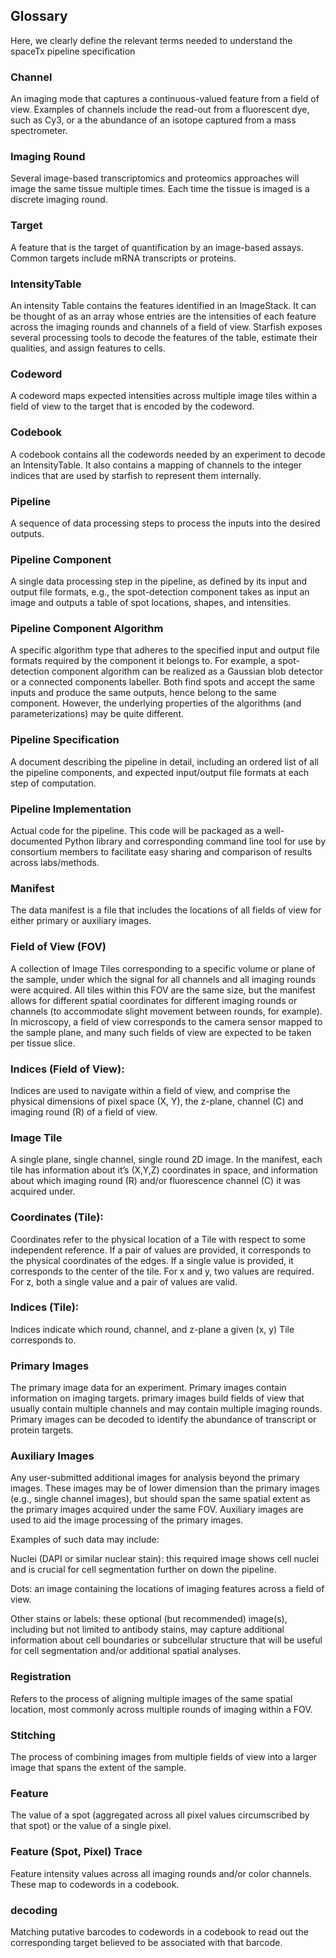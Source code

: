 ## Glossary
Here, we clearly define the relevant terms needed to understand the spaceTx pipeline specification

### Channel
An imaging mode that captures a continuous-valued feature from a field of view. Examples of channels include the read-out from a fluorescent dye, such as Cy3, or a the abundance of an isotope captured from a mass spectrometer.

### Imaging Round
Several image-based transcriptomics and proteomics approaches will image the same tissue multiple times. Each time the tissue is imaged is a discrete imaging round.

### Target
A feature that is the target of quantification by an image-based assays. Common targets include mRNA transcripts or proteins.

### IntensityTable
An intensity Table contains the features identified in an ImageStack. It can be thought of as an array whose entries are the intensities of each feature across the imaging rounds and channels of a field of view. Starfish exposes several processing tools to decode the features of the table, estimate their qualities, and assign features to cells.

### Codeword
A codeword maps expected intensities across multiple image tiles within a field of view to the target that is encoded by the codeword.

### Codebook
A codebook contains all the codewords needed by an experiment to decode an IntensityTable. It also contains a mapping of channels to the integer indices that are used by starfish to represent them internally.

### Pipeline
A sequence of data processing steps to process the inputs into the desired outputs.

### Pipeline Component
A single data processing step in the pipeline, as defined by its input and output file formats, e.g., the spot-detection component takes as input an image and outputs a table of spot locations, shapes, and intensities.

### Pipeline Component Algorithm
A specific algorithm type that adheres to the specified input and output file formats required by the component it belongs to. For example, a spot-detection component algorithm can be realized as a Gaussian blob detector or a connected components labeller. Both find spots and accept the same inputs and produce the same outputs, hence belong to the same component. However, the underlying properties of the algorithms (and parameterizations) may be quite different.

### Pipeline Specification
A document describing the pipeline in detail, including an ordered list of all the pipeline components, and expected input/output file formats at each step of computation.

### Pipeline Implementation
Actual code for the pipeline. This code will be packaged as a well-documented Python library and corresponding command line tool for use by consortium members to facilitate easy sharing and comparison of results across labs/methods.

### Manifest
The data manifest is a file that includes the locations of all fields of view for either primary or auxiliary images.

### Field of View (FOV)
A collection of Image Tiles corresponding to a specific volume or plane of the sample, under which the signal for all channels and all imaging rounds were acquired. All tiles within this FOV are the same size, but the manifest allows for different spatial coordinates for different imaging rounds or channels (to accommodate slight movement between rounds, for example).
In microscopy, a field of view corresponds to the camera sensor mapped to the sample plane, and many such fields of view are expected to be taken per tissue slice.

### Indices (Field of View):
Indices are used to navigate within a field of view, and comprise the physical dimensions of pixel space (X, Y), the z-plane, channel (C) and imaging round (R) of a field of view.

### Image Tile
A single plane, single channel, single round 2D image. In the manifest, each tile has information about it’s (X,Y,Z) coordinates in space, and information about which imaging round (R) and/or fluorescence channel (C) it was acquired under.

### Coordinates (Tile):
Coordinates refer to the physical location of a Tile with respect to some independent reference.  If a pair of values are provided, it corresponds to the physical coordinates of the edges.  If a single value is provided, it corresponds to the center of the tile.  For x and y, two values are required.  For z, both a single value and a pair of values are valid.

### Indices (Tile):
Indices indicate which round, channel, and z-plane a given (x, y) Tile corresponds to.

### Primary Images
The primary image data for an experiment. Primary images contain information on imaging targets. primary images build fields of view that usually contain multiple channels and may contain multiple imaging rounds. Primary images can be decoded to identify the abundance of transcript or protein targets.

### Auxiliary Images
Any user-submitted additional images for analysis beyond the primary images. These images may be of lower dimension than the primary images (e.g., single channel images), but should span the same spatial extent as the primary images acquired under the same FOV. Auxiliary images are used to aid the image processing of the primary images.

Examples of such data may include:

Nuclei (DAPI or similar nuclear stain): this required image shows cell nuclei and is crucial for cell segmentation further on down the pipeline.

Dots: an image containing the locations of imaging features across a field of view.

Other stains or labels: these optional (but recommended) image(s), including but not limited to antibody stains, may capture additional information about cell boundaries or subcellular structure that will be useful for cell segmentation and/or additional spatial analyses.

### Registration
Refers to the process of aligning multiple images of the same spatial location, most commonly across
multiple rounds of imaging within a FOV.

### Stitching
The process of combining images from multiple fields of view into a larger image that spans the
extent of the sample.

### Feature
The value of a spot (aggregated across all pixel values circumscribed by that spot) or the value of
a single pixel.

### Feature (Spot, Pixel) Trace
Feature intensity values across all imaging rounds and/or color channels. These map to codewords in
a codebook.

### decoding
Matching putative barcodes to codewords in a codebook to read out the corresponding target believed
to be associated with that barcode.
